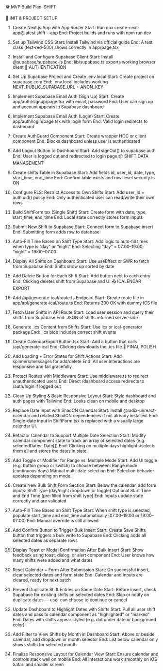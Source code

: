 🛠️ MVP Build Plan: SHIFT

🔧 INIT & PROJECT SETUP

1. Create Next.js App with App Router
Start: Run npx create-next-app@latest shift --app
End: Project builds and runs with npm run dev

2. Set up Tailwind CSS
Start: Install Tailwind via official guide
End: A test class (text-red-500) shows correctly in app/page.tsx
3. Install and Configure Supabase Client
Start: Install @supabase/supabase-js
End: lib/supabase.ts exports working browser client
🔐 AUTHENTICATION

4. Set Up Supabase Project and Create .env.local
Start: Create project on supabase.com
End: .env.local includes working NEXT_PUBLIC_SUPABASE_URL + ANON_KEY
5. Implement Supabase Email Auth (Sign Up)
Start: Create app/auth/signup/page.tsx with email, password
End: User can sign up and account appears in Supabase dashboard
6. Implement Supabase Email Auth (Login)
Start: Create app/auth/login/page.tsx with login form
End: Valid login redirects to dashboard
7. Create AuthGuard Component
Start: Create wrapper HOC or client component
End: Blocks dashboard unless user is authenticated
8. Add Logout Button to Dashboard
Start: Add signOut() to supabase.auth
End: User is logged out and redirected to login page
📦 SHIFT DATA MANAGEMENT

9. Create shifts Table in Supabase
Start: Add fields id, user_id, date, type, start_time, end_time
End: Confirm table exists and row-level security is ON
10. Configure RLS: Restrict Access to Own Shifts
Start: Add user_id = auth.uid() policy
End: Only authenticated user can read/write their own rows
11. Build ShiftForm.tsx (Single Shift)
Start: Create form with date, type, start_time, end_time
End: Local state correctly stores form inputs
12. Submit New Shift to Supabase
Start: Connect form to Supabase insert
End: Submitting form adds row to database
13. Auto-Fill Time Based on Shift Type
Start: Add logic to auto-fill times when type is “day” or “night”
End: Selecting “day” = 07:00–19:00; “night” = 19:00–07:00
14. Display All Shifts on Dashboard
Start: Use useEffect or SWR to fetch from Supabase
End: Shifts show up sorted by date
15. Add Delete Button for Each Shift
Start: Add button next to each entry
End: Clicking deletes shift from Supabase and UI
📤 ICALENDAR EXPORT

16. Add /api/generate-ical/route.ts Endpoint
Start: Create route file in app/api/generate-ical/route.ts
End: Returns 200 OK with dummy ICS file
17. Fetch User Shifts in API Route
Start: Load user session and query their shifts from Supabase
End: JSON of shifts returned server-side
18. Generate .ics Content from Shifts
Start: Use ics or ical-generator package
End: .ics blob includes correct shift events
19. Create CalendarExportButton.tsx
Start: Add a button that calls /api/generate-ical
End: Clicking downloads the .ics file
🧪 FINAL POLISH

20. Add Loading + Error States for Shift Actions
Start: Add spinners/messages for add/delete
End: All user interactions are responsive and fail gracefully
21. Protect Routes with Middleware
Start: Use middleware.ts to redirect unauthenticated users
End: Direct /dashboard access redirects to /auth/login if logged out
22. Clean Up Styling & Basic Responsive Layout
Start: Style dashboard and auth pages with Tailwind
End: Looks clean on mobile and desktop


23. Replace Date Input with ShadCN Calendar
Start: Install @radix-ui/react-calendar and related ShadCN dependencies if not already installed.
End: Single-date input in ShiftForm.tsx is replaced with a visually large calendar UI.
24. Refactor Calendar to Support Multiple Date Selection
Start: Modify calendar component state to track an array of selected dates (e.g. selectedDates: Date[])
End: Clicking on multiple days highlights/selects them all and stores the dates in state.
25. Add Toggle or Modifier for Range vs. Multiple Mode
Start: Add UI toggle (e.g. button group or switch) to choose between:
Range mode (continuous days)
Manual multi-date selection
End: Selection behavior updates depending on mode.
26. Create New Bulk Shift Form Section
Start: Below the calendar, add form inputs:
Shift Type (day/night dropdown or toggle)
Optional Start Time and End Time (pre-filled from shift type)
End: Inputs update state correctly and are validated
27. Auto-Fill Time Based on Shift Type
Start: When shift type is selected, populate start_time and end_time automatically (07:00–19:00 or 19:00–07:00)
End: Manual override is still allowed
28. Add Confirm Button to Trigger Bulk Insert
Start: Create Save Shifts button that triggers a bulk write to Supabase
End: Clicking adds all selected dates as separate rows
29. Display Toast or Modal Confirmation After Bulk Insert
Start: Show feedback using toast, dialog, or alert component
End: User knows how many shifts were added and what dates
30. Reset Calendar + Form After Submission
Start: On successful insert, clear selected dates and form state
End: Calendar and inputs are cleared, ready for next batch
31. Prevent Duplicate Shift Entries on Same Date
Start: Before insert, check Supabase for existing shifts on selected dates
End: Skip or notify on duplicate dates — user can choose to continue or cancel
32. Update Dashboard to Highlight Dates with Shifts
Start: Pull all user shift dates and pass to calendar component as "highlighted" or "marked"
End: Dates with shifts appear styled (e.g. dot under date or background color)
33. Add Filter to View Shifts by Month in Dashboard
Start: Above or beside calendar, add dropdown or month selector
End: List below calendar only shows shifts for selected month
34. Finalize Responsive Layout for Calendar View
Start: Ensure calendar and controls stack well on mobile
End: All interactions work smoothly on iOS Safari and smaller screen